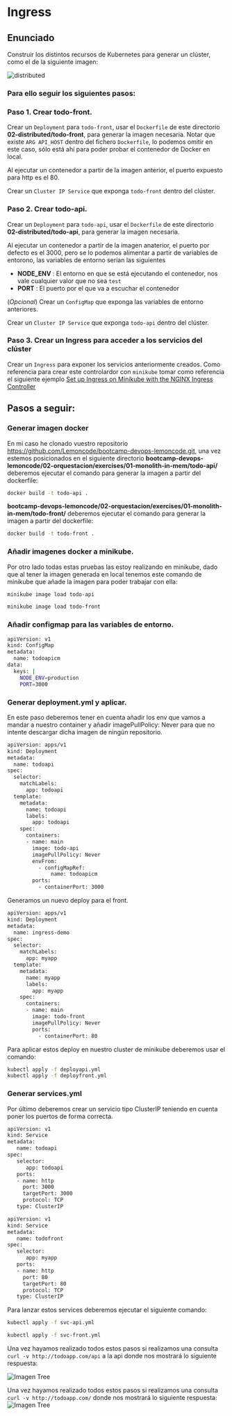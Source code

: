 # Ingress

## Enunciado

Construir los distintos recursos de Kubernetes para generar un clúster, como el de la siguiente imagen:

![distributed](../../Imagenes/distributed.png)

### Para ello seguir los siguientes pasos:

### Paso 1. Crear todo-front.

Crear un `Deployment` para `todo-front`, usar el `Dockerfile` de este directorio **02-distributed/todo-front**, para generar la imagen necesaria. Notar que existe `ARG API_HOST` dentro del fichero `Dockerfile`, lo podemos omitir en este caso, sólo está ahí para poder probar el contenedor de Docker en local.

Al ejecutar un contenedor a partir de la imagen anterior, el puerto expuesto para http es el 80. 

Crear un `Cluster IP Service` que exponga `todo-front` dentro del clúster.

### Paso 2. Crear todo-api.

Crear un `Deployment` para `todo-api`, usar el `Dockerfile` de este directorio **02-distributed/todo-api**, para generar la imagen necesaria.

Al ejecutar un contenedor a partir de la imagen anaterior, el puerto por defecto es el 3000, pero se lo podemos alimentar a partir de  variables de entorono, las variables de entorno serían las siguientes

* **NODE_ENV** : El entorno en que se está ejecutando el contenedor, nos vale cualquier valor que no sea `test`
* **PORT** : El puerto por el que va a escuchar el contenedor

(_Opcional_) Crear un `ConfigMap` que exponga las variables de entorno anteriores. 

Crear un `Cluster IP Service` que exponga `todo-api` dentro del clúster.

### Paso 3. Crear un Ingress para acceder a los servicios del clúster

Crear un `Ingress` para exponer los servicios anteriormente creados. Como referencia para crear este controlardor con `minikube` tomar como referencia el siguiente ejemplo [Set up Ingress on Minikube with the NGINX Ingress Controller](https://kubernetes.io/docs/tasks/access-application-cluster/ingress-minikube/)

## Pasos a seguir:
### Generar imagen docker 
En mi caso he clonado vuestro repositorio https://github.com/Lemoncode/bootcamp-devops-lemoncode.git, una vez estemos posicionados en el siguiente directorio **bootcamp-devops-lemoncode/02-orquestacion/exercises/01-monolith-in-mem/todo-api/** deberemos ejecutar el comando para generar la imagen a partir del dockerfile: 
```bash
docker build -t todo-api .
```
**bootcamp-devops-lemoncode/02-orquestacion/exercises/01-monolith-in-mem/todo-front/** deberemos ejecutar el comando para generar la imagen a partir del dockerfile:
```bash
docker build -t todo-front .
```
### Añadir imagenes docker a minikube.
Por otro lado todas estas pruebas las estoy realizando en minikube, dado que al tener la imagen generada en local tenemos este comando de minikube que añade la imagen para poder trabajar con ella:
```bash
minikube image load todo-api

minikube image load todo-front
```
### Añadir configmap para las variables de entorno.
```bash
apiVersion: v1
kind: ConfigMap
metadata:
  name: todoapicm
data:
  keys: | 
    NODE_ENV=production
    PORT=3000
```
### Generar deployment.yml y aplicar.
En este paso deberemos tener en cuenta añadir los env que vamos a mandar a nuestro container y añadir imagePullPolicy: Never para que no intente descargar dicha imagen de ningún repositorio.
```bash
apiVersion: apps/v1
kind: Deployment
metadata:
  name: todoapi
spec:
  selector:
    matchLabels:
      app: todoapi
  template:
    metadata:
      name: todoapi 
      labels:
        app: todoapi
    spec:
      containers:
      - name: main
        image: todo-api
        imagePullPolicy: Never
        envFrom:
          - configMapRef:
              name: todoapicm
        ports:
          - containerPort: 3000
```
Generamos un nuevo deploy para el front.
```bash
apiVersion: apps/v1
kind: Deployment
metadata:
  name: ingress-demo
spec:
  selector:
    matchLabels:
      app: myapp
  template:
    metadata:
      name: myapp 
      labels:
        app: myapp
    spec:
      containers:
      - name: main
        image: todo-front
        imagePullPolicy: Never
        ports:
          - containerPort: 80
```
Para aplicar estos deploy en nuestro cluster de minikube deberemos usar el comando:
```bash
kubectl apply -f deployapi.yml
kubectl apply -f deployfront.yml
```

### Generar services.yml
Por último deberemos crear un servicio tipo ClusterIP teniendo en cuenta poner los puertos de forma correcta.
```bash
apiVersion: v1 
kind: Service
metadata: 
   name: todoapi
spec: 
   selector: 
      app: todoapi 
   ports: 
   - name: http 
     port: 3000 
     targetPort: 3000 
     protocol: TCP
   type: ClusterIP
```
```bash
apiVersion: v1 
kind: Service
metadata: 
   name: todofront
spec: 
   selector: 
      app: myapp
   ports: 
   - name: http 
     port: 80
     targetPort: 80
     protocol: TCP
   type: ClusterIP
```
Para lanzar estos services deberemos ejecutar el siguiente comando:
```bash
kubectl apply -f svc-api.yml

kubectl apply -f svc-front.yml

```

Una vez hayamos realizado todos estos pasos si realizamos una consulta ```curl -v http://todoapp.com/api``` a la api donde nos mostrará lo siguiente respuesta:

![Imagen Tree](../../Imagenes/consulta3.png)

Una vez hayamos realizado todos estos pasos si realizamos una consulta ```curl -v http://todoapp.com/``` donde nos mostrará lo siguiente respuesta:
![Imagen Tree](../../Imagenes/consulta4.png)

